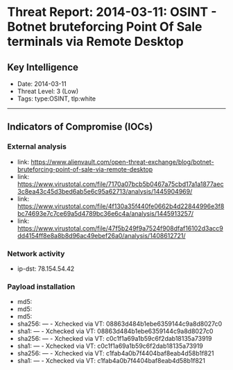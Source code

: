 # Threat Report: 2014-03-11: OSINT - Botnet bruteforcing Point Of Sale terminals via Remote Desktop


## Key Intelligence
* Date: 2014-03-11
* Threat Level: 3 (Low)
* Tags: type:OSINT, tlp:white

---

## Indicators of Compromise (IOCs)
### External analysis
* link: https://www.alienvault.com/open-threat-exchange/blog/botnet-bruteforcing-point-of-sale-via-remote-desktop
* link: https://www.virustotal.com/file/7170a07bcb5b0467a75cbd17a1a1877aec3c8ea43c45d3bed6ab5e6c95a62713/analysis/1445904969/
* link: https://www.virustotal.com/file/4f130a35f440fe0662b4d22844996e3f8bc74693e7c7ce69a5d4789bc36e6c4a/analysis/1445913257/
* link: https://www.virustotal.com/file/47f5b249f9a7524f908dfaf16102d3acc9dd4154ff8e8a8b8d96ac49ebef26a0/analysis/1408612721/

### Network activity
* ip-dst: 78.154.54.42

### Payload installation
* md5: <md5>
* md5: <md5>
* md5: <md5>
* sha256: <sha256> — - Xchecked via VT: 08863d484b1ebe6359144c9a8d8027c0
* sha1: <sha1> — - Xchecked via VT: 08863d484b1ebe6359144c9a8d8027c0
* sha256: <sha256> — - Xchecked via VT: c0c1f1a69a1b59c6f2dab18135a73919
* sha1: <sha1> — - Xchecked via VT: c0c1f1a69a1b59c6f2dab18135a73919
* sha256: <sha256> — - Xchecked via VT: c1fab4a0b7f4404baf8eab4d58b1f821
* sha1: <sha1> — - Xchecked via VT: c1fab4a0b7f4404baf8eab4d58b1f821
